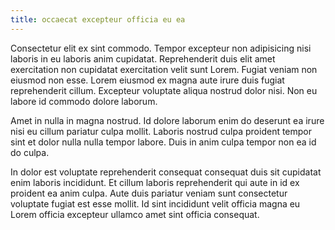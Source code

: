 ```yaml
---
title: occaecat excepteur officia eu ea
---
```


Consectetur elit ex sint commodo. Tempor excepteur non adipisicing nisi laboris in eu laboris anim cupidatat. Reprehenderit duis elit amet exercitation non cupidatat exercitation velit sunt Lorem. Fugiat veniam non eiusmod non esse. Lorem eiusmod ex magna aute irure duis fugiat reprehenderit cillum. Excepteur voluptate aliqua nostrud dolor nisi. Non eu labore id commodo dolore laborum.

Amet in nulla in magna nostrud. Id dolore laborum enim do deserunt ea irure nisi eu cillum pariatur culpa mollit. Laboris nostrud culpa proident tempor sint et dolor nulla nulla tempor labore. Duis in anim culpa tempor non ea id do culpa.

In dolor est voluptate reprehenderit consequat consequat duis sit cupidatat enim laboris incididunt. Et cillum laboris reprehenderit qui aute in id ex proident ea anim culpa. Aute duis pariatur veniam sunt consectetur voluptate fugiat est esse mollit. Id sint incididunt velit officia magna eu Lorem officia excepteur ullamco amet sint officia consequat.
